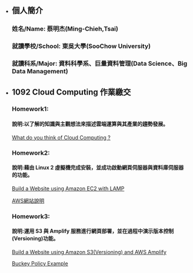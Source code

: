 * ## 個人簡介 ##
  ### 姓名/Name: 蔡明杰(Ming-Chieh,Tsai)
  ### 就讀學校/School: 東吳大學(SooChow University)
  ### 就讀科系/Major: 資料科學系、巨量資料管理(Data Science、Big Data Management)
  
  
* ## 1092 Cloud Computing 作業繳交 ##
 
  ### Homework1: 
  #### 說明:以了解的知識與主觀想法來描述雲端運算與其產業的趨勢發展。
  [What do you think of Cloud Computing ?](https://github.com/JayTsai0729/FinTech/blob/main/Homeworks/Week1/HW1.md)
  
  ### Homework2:
  #### 說明:藉由 Linux 2 虛擬機完成安裝，並成功啟動網頁伺服器與資料庫伺服器的功能。
  [Build a Website using Amazon EC2 with LAMP ](https://youtu.be/4nmgNKg1F_g)
  
  [AWS網站說明](https://docs.aws.amazon.com/zh_tw/AWSEC2/latest/UserGuide/ec2-lamp-amazon-linux-2.html)
  
  ### Homework3:
  #### 說明:運用 S3 與 Amplify 服務進行網頁部署，並在過程中演示版本控制(Versioning)功能。
  [Build a Website using Amazon S3(Versioning) and AWS Amplify](https://youtu.be/05fFDzCUeFc)
  
  [Buckey Policy Example](https://docs.aws.amazon.com/AmazonS3/latest/userguide/example-bucket-policies.html)
